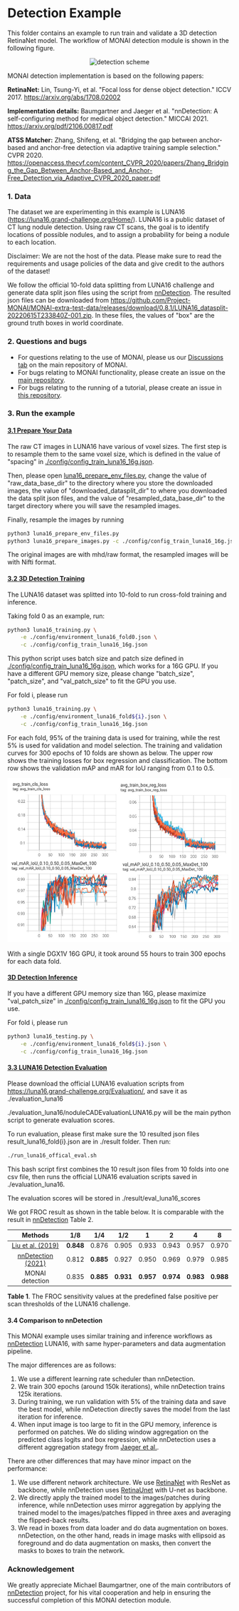 # Detection Example
This folder contains an example to run train and validate a 3D detection RetinaNet model.
The workflow of MONAI detection module is shown in the following figure.
<p align="center">
  <img src="https://github.com/Project-MONAI/MONAI/blob/dev/docs/images/detection.png" alt="detection scheme")
</p>

MONAI detection implementation is based on the following papers:

**RetinaNet:** Lin, Tsung-Yi, et al. "Focal loss for dense object detection." ICCV 2017. https://arxiv.org/abs/1708.02002

**Implementation details:** Baumgartner and Jaeger et al. "nnDetection: A self-configuring method for medical object detection." MICCAI 2021. https://arxiv.org/pdf/2106.00817.pdf

**ATSS Matcher:** Zhang, Shifeng, et al. "Bridging the gap between anchor-based and anchor-free detection via adaptive training sample selection." CVPR 2020. https://openaccess.thecvf.com/content_CVPR_2020/papers/Zhang_Bridging_the_Gap_Between_Anchor-Based_and_Anchor-Free_Detection_via_Adaptive_CVPR_2020_paper.pdf

### 1. Data

The dataset we are experimenting in this example is LUNA16 (https://luna16.grand-challenge.org/Home/).
LUNA16 is a public dataset of CT lung nodule detection. Using raw CT scans, the goal is to identify locations of possible nodules, and to assign a probability for being a nodule to each location.

Disclaimer: We are not the host of the data. Please make sure to read the requirements and usage policies of the data and give credit to the authors of the dataset!

We follow the official 10-fold data splitting from LUNA16 challenge and generate data split json files using the script from [nnDetection](https://github.com/MIC-DKFZ/nnDetection/blob/main/projects/Task016_Luna/scripts/prepare.py).
The resulted json files can be downloaded from https://github.com/Project-MONAI/MONAI-extra-test-data/releases/download/0.8.1/LUNA16_datasplit-20220615T233840Z-001.zip.
In these files, the values of "box" are the ground truth boxes in world coordinate.

### 2. Questions and bugs

- For questions relating to the use of MONAI, please us our [Discussions tab](https://github.com/Project-MONAI/MONAI/discussions) on the main repository of MONAI.
- For bugs relating to MONAI functionality, please create an issue on the [main repository](https://github.com/Project-MONAI/MONAI/issues).
- For bugs relating to the running of a tutorial, please create an issue in [this repository](https://github.com/Project-MONAI/Tutorials/issues).

### 3. Run the example
#### [3.1 Prepare Your Data](./luna16_prepare_images.py)

The raw CT images in LUNA16 have various of voxel sizes. The first step is to resample them to the same voxel size, which is defined in the value of "spacing" in [./config/config_train_luna16_16g.json](./config/config_train_luna16_16g.json).

Then, please open [luna16_prepare_env_files.py](luna16_prepare_env_files.py), change the value of "raw_data_base_dir" to the directory where you store the downloaded images, the value of "downloaded_datasplit_dir" to where you downloaded the data split json files, and the value of "resampled_data_base_dir" to the target directory where you will save the resampled images.

Finally, resample the images by running
```bash
python3 luna16_prepare_env_files.py
python3 luna16_prepare_images.py -c ./config/config_train_luna16_16g.json
```

The original images are with mhd/raw format, the resampled images will be with Nifti format.

#### [3.2 3D Detection Training](./luna16_training.py)

The LUNA16 dataset was splitted into 10-fold to run cross-fold training and inference.

Taking fold 0 as an example, run:
```bash
python3 luna16_training.py \
    -e ./config/environment_luna16_fold0.json \
    -c ./config/config_train_luna16_16g.json
```

This python script uses batch size and patch size defined in [./config/config_train_luna16_16g.json](./config/config_train_luna16_16g.json), which works for a 16G GPU.
If you have a different GPU memory size, please change "batch_size", "patch_size", and "val_patch_size" to fit the GPU you use.

For fold i, please run
```bash
python3 luna16_training.py \
    -e ./config/environment_luna16_fold${i}.json \
    -c ./config/config_train_luna16_16g.json
```

For each fold, 95% of the training data is used for training, while the rest 5% is used for validation and model selection.
The training and validation curves for 300 epochs of 10 folds are shown as below. The upper row shows the training losses for box regression and classification. The bottom row shows the validation mAP and mAR for IoU ranging from 0.1 to 0.5.
<p align="center">
  <img src="luna16_tfevent.png" alt="detection train curve")
</p>

With a single DGX1V 16G GPU, it took around 55 hours to train 300 epochs for each data fold.

#### [3D Detection Inference](./luna16_testing.py)

If you have a different GPU memory size than 16G, please maximize "val_patch_size" in [./config/config_train_luna16_16g.json](./config/config_train_luna16_16g.json) to fit the GPU you use.

For fold i, please run
```bash
python3 luna16_testing.py \
    -e ./config/environment_luna16_fold${i}.json \
    -c ./config/config_train_luna16_16g.json
```

#### [3.3 LUNA16 Detection Evaluation](./run_luna16_offical_eval.sh)
Please download the official LUNA16 evaluation scripts from https://luna16.grand-challenge.org/Evaluation/,
and save it as ./evaluation_luna16

./evaluation_luna16/noduleCADEvaluationLUNA16.py will be the main python script to generate evaluation scores.

To run evaluation, please first make sure the 10 resulted json files result_luna16_fold{i}.json are in ./result folder.
Then run:
```bash
./run_luna16_offical_eval.sh
```

This bash script first combines the 10 result json files from 10 folds into one csv file,
then runs the official LUNA16 evaluation scripts saved in ./evaluation_luna16.

The evaluation scores will be stored in ./result/eval_luna16_scores

We got FROC result as shown in the table below. It is comparable with the result in [nnDetection](https://arxiv.org/pdf/2106.00817.pdf) Table 2.

| Methods             | 1/8   | 1/4   | 1/2   | 1     | 2     | 4     | 8     |
| :---:               | :---: | :---: | :---: | :---: | :---: | :---: | :---: |
| [Liu et al. (2019)](https://arxiv.org/pdf/1906.03467.pdf)   | **0.848** | 0.876 | 0.905 | 0.933 | 0.943 | 0.957 | 0.970 |
| [nnDetection (2021)](https://arxiv.org/pdf/2106.00817.pdf)  | 0.812 | **0.885** | 0.927 | 0.950 | 0.969 | 0.979 | 0.985 |
| MONAI detection     | 0.835 | **0.885** | **0.931** | **0.957** | **0.974** | **0.983** | **0.988** |

**Table 1**. The FROC sensitivity values at the predefined false positive per scan thresholds of the LUNA16 challenge.


#### 3.4 Comparison to nnDetection
This MONAI example uses similar training and inference workflows as [nnDetection](https://github.com/MIC-DKFZ/nnDetection) LUNA16, with same hyper-parameters and data augmentation pipeline.

The major differences are as follows:
1) We use a different learning rate scheduler than nnDetection.
2) We train 300 epochs (around 150k iterations), while nnDetection trains 125k iterations.
3) During training, we run validation with 5% of the training data and save the best model, while nnDetection directly saves the model from the last iteration for inference.
4) When input image is too large to fit in the GPU memory, inference is performed on patches. We do sliding window aggregation on the predicted class logits and box regression, while nnDetection uses a different aggregation stategy from [Jaeger et al.](http://proceedings.mlr.press/v116/jaeger20a/jaeger20a.pdf).


There are other differences that may have minor impact on the performance:
1) We use different network architecture. We use [RetinaNet](https://arxiv.org/abs/1708.02002) with ResNet as backbone, while nnDetection uses [RetinaUnet](http://proceedings.mlr.press/v116/jaeger20a/jaeger20a.pdf) with U-net as backbone.
2) We directly apply the trained model to the images/patches during inference, while nnDetection uses mirror aggregation by applying the trained model to the images/patches flipped in three axes and averaging the flipped-back results.
3) We read in boxes from data loader and do data augmentation on boxes. nnDetection, on the other hand, reads in image masks with ellipsoid as foreground and do data augmentation on masks, then convert the masks to boxes to train the network.


### Acknowledgement
We greatly appreciate Michael Baumgartner, one of the main contributors of [nnDetection](https://github.com/MIC-DKFZ/nnDetection) project, for his vital cooperation and help in ensuring the successful completion of this MONAI detection module.
